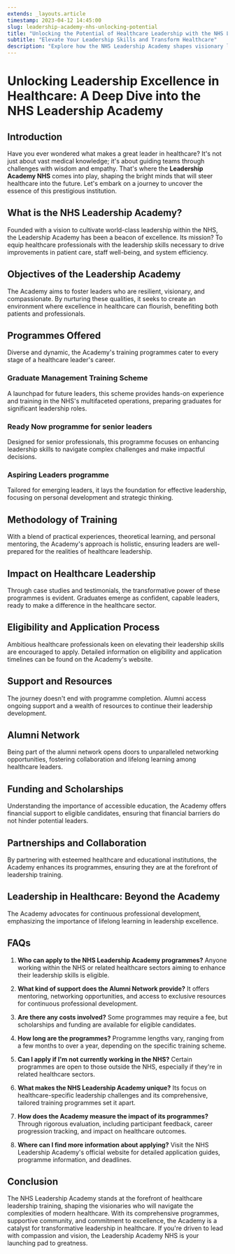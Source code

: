 ```yaml
---
extends: _layouts.article
timestamp: 2023-04-12 14:45:00
slug: leadership-academy-nhs-unlocking-potential
title: "Unlocking the Potential of Healthcare Leadership with the NHS Leadership Academy"
subtitle: "Elevate Your Leadership Skills and Transform Healthcare"
description: "Explore how the NHS Leadership Academy shapes visionary leaders in healthcare, offering comprehensive programmes, real-world applications, and an engaging alumni network. Start your leadership journey today."
---
```


# Unlocking Leadership Excellence in Healthcare: A Deep Dive into the NHS Leadership Academy

## **Introduction**

Have you ever wondered what makes a great leader in healthcare? It's not just about vast medical knowledge; it's about guiding teams through challenges with wisdom and empathy. That's where the **Leadership Academy NHS** comes into play, shaping the bright minds that will steer healthcare into the future. Let's embark on a journey to uncover the essence of this prestigious institution.

## **What is the NHS Leadership Academy?**

Founded with a vision to cultivate world-class leadership within the NHS, the Leadership Academy has been a beacon of excellence. Its mission? To equip healthcare professionals with the leadership skills necessary to drive improvements in patient care, staff well-being, and system efficiency.

## **Objectives of the Leadership Academy**

The Academy aims to foster leaders who are resilient, visionary, and compassionate. By nurturing these qualities, it seeks to create an environment where excellence in healthcare can flourish, benefiting both patients and professionals.

## **Programmes Offered**

Diverse and dynamic, the Academy's training programmes cater to every stage of a healthcare leader's career.

### **Graduate Management Training Scheme**

A launchpad for future leaders, this scheme provides hands-on experience and training in the NHS's multifaceted operations, preparing graduates for significant leadership roles.

### **Ready Now programme for senior leaders**

Designed for senior professionals, this programme focuses on enhancing leadership skills to navigate complex challenges and make impactful decisions.

### **Aspiring Leaders programme**

Tailored for emerging leaders, it lays the foundation for effective leadership, focusing on personal development and strategic thinking.

## **Methodology of Training**

With a blend of practical experiences, theoretical learning, and personal mentoring, the Academy's approach is holistic, ensuring leaders are well-prepared for the realities of healthcare leadership.

## **Impact on Healthcare Leadership**

Through case studies and testimonials, the transformative power of these programmes is evident. Graduates emerge as confident, capable leaders, ready to make a difference in the healthcare sector.

## **Eligibility and Application Process**

Ambitious healthcare professionals keen on elevating their leadership skills are encouraged to apply. Detailed information on eligibility and application timelines can be found on the Academy's website.

## **Support and Resources**

The journey doesn't end with programme completion. Alumni access ongoing support and a wealth of resources to continue their leadership development.

## **Alumni Network**

Being part of the alumni network opens doors to unparalleled networking opportunities, fostering collaboration and lifelong learning among healthcare leaders.

## **Funding and Scholarships**

Understanding the importance of accessible education, the Academy offers financial support to eligible candidates, ensuring that financial barriers do not hinder potential leaders.

## **Partnerships and Collaboration**

By partnering with esteemed healthcare and educational institutions, the Academy enhances its programmes, ensuring they are at the forefront of leadership training.

## **Leadership in Healthcare: Beyond the Academy**

The Academy advocates for continuous professional development, emphasizing the importance of lifelong learning in leadership excellence.

## **FAQs**

1. **Who can apply to the NHS Leadership Academy programmes?**
   Anyone working within the NHS or related healthcare sectors aiming to enhance their leadership skills is eligible.

2. **What kind of support does the Alumni Network provide?**
   It offers mentoring, networking opportunities, and access to exclusive resources for continuous professional development.

3. **Are there any costs involved?**
   Some programmes may require a fee, but scholarships and funding are available for eligible candidates.

4. **How long are the programmes?**
   Programme lengths vary, ranging from a few months to over a year, depending on the specific training scheme.

5. **Can I apply if I'm not currently working in the NHS?**
   Certain programmes are open to those outside the NHS, especially if they're in related healthcare sectors.

6. **What makes the NHS Leadership Academy unique?**
   Its focus on healthcare-specific leadership challenges and its comprehensive, tailored training programmes set it apart.

7. **How does the Academy measure the impact of its programmes?**
   Through rigorous evaluation, including participant feedback, career progression tracking, and impact on healthcare outcomes.

8. **Where can I find more information about applying?**
   Visit the NHS Leadership Academy's official website for detailed application guides, programme information, and deadlines.

## **Conclusion**

The NHS Leadership Academy stands at the forefront of healthcare leadership training, shaping the visionaries who will navigate the complexities of modern healthcare. With its comprehensive programmes, supportive community, and commitment to excellence, the Academy is a catalyst for transformative leadership in healthcare. If you're driven to lead with compassion and vision, the Leadership Academy NHS is your launching pad to greatness.
